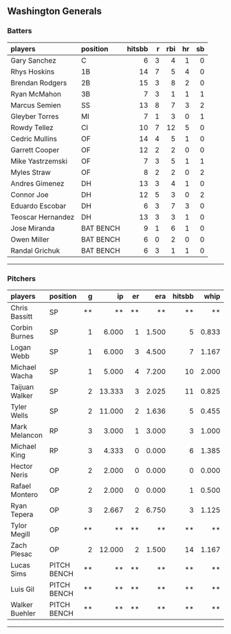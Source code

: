 ## Washington Generals

### Batters

 
|players           |position  | hitsbb|  r| rbi| hr| sb| 
|:-----------------|:---------|------:|--:|---:|--:|--:| 
|Gary Sanchez      |C         |      6|  3|   4|  1|  0| 
|Rhys Hoskins      |1B        |     14|  7|   5|  4|  0| 
|Brendan Rodgers   |2B        |     15|  3|   8|  2|  0| 
|Ryan McMahon      |3B        |      7|  3|   1|  1|  1| 
|Marcus Semien     |SS        |     13|  8|   7|  3|  2| 
|Gleyber Torres    |MI        |      7|  1|   3|  0|  1| 
|Rowdy Tellez      |CI        |     10|  7|  12|  5|  0| 
|Cedric Mullins    |OF        |     14|  4|   5|  1|  0| 
|Garrett Cooper    |OF        |     12|  2|   2|  0|  0| 
|Mike Yastrzemski  |OF        |      7|  3|   5|  1|  1| 
|Myles Straw       |OF        |      8|  2|   2|  0|  2| 
|Andres Gimenez    |DH        |     13|  3|   4|  1|  0| 
|Connor Joe        |DH        |     12|  5|   3|  0|  2| 
|Eduardo Escobar   |DH        |      6|  3|   7|  3|  0| 
|Teoscar Hernandez |DH        |     13|  3|   3|  1|  0| 
|Jose Miranda      |BAT BENCH |      9|  1|   6|  1|  0| 
|Owen Miller       |BAT BENCH |      6|  0|   2|  0|  0| 
|Randal Grichuk    |BAT BENCH |      6|  3|   1|  1|  0| 


* * *

### Pitchers

 
|players        |position    |  g|     ip| er|   era| hitsbb|  whip| so|  w| sv| 
|:--------------|:-----------|--:|------:|--:|-----:|------:|-----:|--:|--:|--:| 
|Chris Bassitt  |SP          | **|     **| **|    **|     **|    **| **| **| **| 
|Corbin Burnes  |SP          |  1|  6.000|  1| 1.500|      5| 0.833|  5|  1|  0| 
|Logan Webb     |SP          |  1|  6.000|  3| 4.500|      7| 1.167|  5|  0|  0| 
|Michael Wacha  |SP          |  1|  5.000|  4| 7.200|     10| 2.000|  2|  0|  0| 
|Taijuan Walker |SP          |  2| 13.333|  3| 2.025|     11| 0.825| 12|  1|  0| 
|Tyler Wells    |SP          |  2| 11.000|  2| 1.636|      5| 0.455| 10|  2|  0| 
|Mark Melancon  |RP          |  3|  3.000|  1| 3.000|      3| 1.000|  3|  1|  0| 
|Michael King   |RP          |  3|  4.333|  0| 0.000|      6| 1.385|  6|  1|  0| 
|Hector Neris   |OP          |  2|  2.000|  0| 0.000|      0| 0.000|  3|  0|  0| 
|Rafael Montero |OP          |  2|  2.000|  0| 0.000|      1| 0.500|  3|  0|  0| 
|Ryan Tepera    |OP          |  3|  2.667|  2| 6.750|      3| 1.125|  1|  0|  0| 
|Tylor Megill   |OP          | **|     **| **|    **|     **|    **| **| **| **| 
|Zach Plesac    |OP          |  2| 12.000|  2| 1.500|     14| 1.167| 10|  0|  0| 
|Lucas Sims     |PITCH BENCH | **|     **| **|    **|     **|    **| **| **| **| 
|Luis Gil       |PITCH BENCH | **|     **| **|    **|     **|    **| **| **| **| 
|Walker Buehler |PITCH BENCH | **|     **| **|    **|     **|    **| **| **| **| 


* * *


